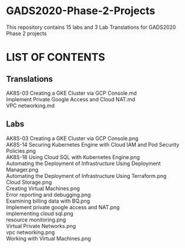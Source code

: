 # GADS2020-Phase-2-Projects
This repository contains 15 labs and 3 Lab Translations for GADS2020 Phase 2 projects

# LIST OF CONTENTS
## Translations
AK8S-03 Creating a GKE Cluster via GCP Console.md<br/>
Implement Private Google Access and Cloud NAT.md<br/>
VPC networking.md

## Labs
AK8S-03 Creating a GKE Cluster via GCP Console.png<br/>
AK8S-14 Securing Kubernetes Engine with Cloud IAM and Pod Security Policies.png<br/>
AK8S-18 Using Cloud SQL with Kubernetes Engine.png<br/>
Automating the Deployment of Infrastructure Using Deployment Manager.png<br/>
Automating the Deployment of Infrastructure Using Terraform.png<br/>
Cloud Storage.png<br/>
Creating Virtual Machines.png<br/>
Error reporting and debugging.png<br/>
Examining billing data with BQ.png<br/>
Implement private google access and NAT.png<br/>
implementing cloud sql.png<br/>
resource monitoring.png<br/>
Virtual Private Networks.png<br/>
vpc networking.png<br/>
Working with Virtual Machines.png<br/>
